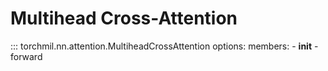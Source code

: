 # Multihead Cross-Attention
::: torchmil.nn.attention.MultiheadCrossAttention
    options:
        members:
            - __init__
            - forward